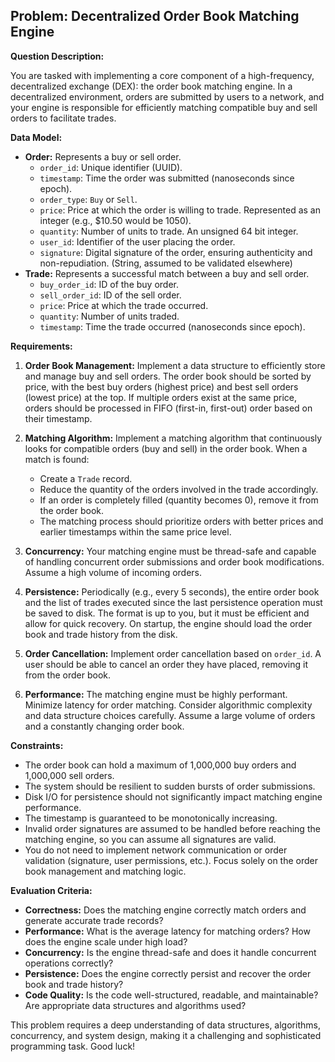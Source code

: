 ## Problem: Decentralized Order Book Matching Engine

**Question Description:**

You are tasked with implementing a core component of a high-frequency, decentralized exchange (DEX): the order book matching engine. In a decentralized environment, orders are submitted by users to a network, and your engine is responsible for efficiently matching compatible buy and sell orders to facilitate trades.

**Data Model:**

*   **Order:** Represents a buy or sell order.
    *   `order_id`: Unique identifier (UUID).
    *   `timestamp`: Time the order was submitted (nanoseconds since epoch).
    *   `order_type`: `Buy` or `Sell`.
    *   `price`: Price at which the order is willing to trade.  Represented as an integer (e.g., $10.50 would be 1050).
    *   `quantity`: Number of units to trade. An unsigned 64 bit integer.
    *   `user_id`: Identifier of the user placing the order.
    *   `signature`: Digital signature of the order, ensuring authenticity and non-repudiation. (String, assumed to be validated elsewhere)
*   **Trade:** Represents a successful match between a buy and sell order.
    *   `buy_order_id`: ID of the buy order.
    *   `sell_order_id`: ID of the sell order.
    *   `price`: Price at which the trade occurred.
    *   `quantity`: Number of units traded.
    *   `timestamp`: Time the trade occurred (nanoseconds since epoch).

**Requirements:**

1.  **Order Book Management:** Implement a data structure to efficiently store and manage buy and sell orders.  The order book should be sorted by price, with the best buy orders (highest price) and best sell orders (lowest price) at the top. If multiple orders exist at the same price, orders should be processed in FIFO (first-in, first-out) order based on their timestamp.

2.  **Matching Algorithm:**  Implement a matching algorithm that continuously looks for compatible orders (buy and sell) in the order book. When a match is found:
    *   Create a `Trade` record.
    *   Reduce the quantity of the orders involved in the trade accordingly.
    *   If an order is completely filled (quantity becomes 0), remove it from the order book.
    *   The matching process should prioritize orders with better prices and earlier timestamps within the same price level.

3.  **Concurrency:**  Your matching engine must be thread-safe and capable of handling concurrent order submissions and order book modifications.  Assume a high volume of incoming orders.

4.  **Persistence:**  Periodically (e.g., every 5 seconds), the entire order book and the list of trades executed since the last persistence operation must be saved to disk. The format is up to you, but it must be efficient and allow for quick recovery. On startup, the engine should load the order book and trade history from the disk.

5.  **Order Cancellation:** Implement order cancellation based on `order_id`. A user should be able to cancel an order they have placed, removing it from the order book.

6.  **Performance:**  The matching engine must be highly performant.  Minimize latency for order matching.  Consider algorithmic complexity and data structure choices carefully.  Assume a large volume of orders and a constantly changing order book.

**Constraints:**

*   The order book can hold a maximum of 1,000,000 buy orders and 1,000,000 sell orders.
*   The system should be resilient to sudden bursts of order submissions.
*   Disk I/O for persistence should not significantly impact matching engine performance.
*   The timestamp is guaranteed to be monotonically increasing.
*   Invalid order signatures are assumed to be handled before reaching the matching engine, so you can assume all signatures are valid.
*   You do not need to implement network communication or order validation (signature, user permissions, etc.). Focus solely on the order book management and matching logic.

**Evaluation Criteria:**

*   **Correctness:**  Does the matching engine correctly match orders and generate accurate trade records?
*   **Performance:**  What is the average latency for matching orders? How does the engine scale under high load?
*   **Concurrency:**  Is the engine thread-safe and does it handle concurrent operations correctly?
*   **Persistence:**  Does the engine correctly persist and recover the order book and trade history?
*   **Code Quality:**  Is the code well-structured, readable, and maintainable?  Are appropriate data structures and algorithms used?

This problem requires a deep understanding of data structures, algorithms, concurrency, and system design, making it a challenging and sophisticated programming task. Good luck!
